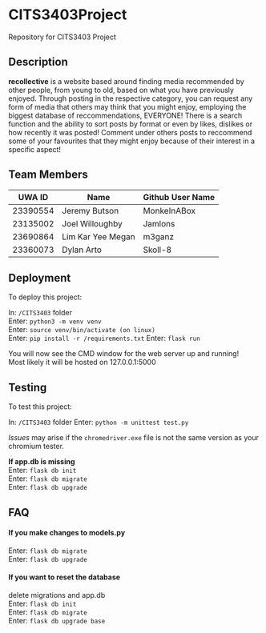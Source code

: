 # CITS3403Project
Repository for CITS3403 Project 

## Description

**recollective** is a website based around finding media recommended by other people,
from young to old, based on what you have previously enjoyed. Through posting in the 
respective category, you can request any form of media that others may think that you
might enjoy, employing the biggest database of reccommendations, EVERYONE!
There is a search function and the ability to sort posts by format or even by likes, dislikes
or how recently it was posted! Comment under others posts to reccommend some of your 
favourites that they might enjoy because of their interest in a specific aspect!

## Team Members

| UWA ID | Name | Github User Name |
|--------|------|------------------|
| 23390554 | Jeremy Butson | MonkeInABox |
| 23135002 | Joel Willoughby | Jamlons   |
| 23690864 | Lim Kar Yee Megan | m3ganz   |
| 23360073 | Dylan Arto | Skoll-8 |

## Deployment

To deploy this project:

In: `/CITS3403` folder  
Enter: `python3 -m venv venv`  
Enter: `source venv/bin/activate (on linux)`  
Enter: `pip install -r /requirements.txt` 
Enter: `flask run`  

You will now see the CMD window for the web server up and running!  
Most likely it will be hosted on 127.0.0.1:5000 

## Testing

To test this project:

In: `/CITS3403` folder
Enter: `python -m unittest test.py`

*Issues* may arise if the `chromedriver.exe` file is not the same version as your chromium
tester.

**If app.db is missing**  
Enter: `flask db init`  
Enter: `flask db migrate`  
Enter: `flask db upgrade` 



## FAQ

#### If you make changes to models.py  
Enter: `flask db migrate`  
Enter: `flask db upgrade`

#### If you want to reset the database  
delete migrations and app.db   
Enter: `flask db init`   
Enter: `flask db migrate`  
Enter: `flask db upgrade base`

